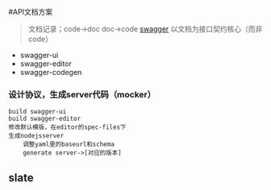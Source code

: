 #API文档方案
> 文档记录；code->doc doc->code
[swagger](http://www.razorer.com/2016/10/16/swagger-intro/)
> 以文档为接口契约核心（而非code）
+ swagger-ui
+ swagger-editor
+ swagger-codegen

### 设计协议，生成server代码（mocker）
	build swagger-ui
	build swagger-editor
	修改默认模版，在editor的spec-files下
	生成nodejsserver
		调整yaml里的baseurl和schema
		generate server->[对应的版本]

## slate

